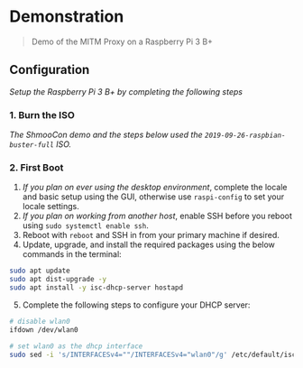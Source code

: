 # Demonstration

> Demo of the MITM Proxy on a Raspberry Pi 3 B+

## Configuration

*Setup the Raspberry Pi 3 B+ by completing the following steps*

### 1. Burn the ISO

*The ShmooCon demo and the steps below used the `2019-09-26-raspbian-buster-full` ISO.*

### 2. First Boot

1. *If you plan on ever using the desktop environment*, complete the locale and basic setup using the GUI, otherwise use `raspi-config` to set your locale settings.
2. *If you plan on working from another host*, enable SSH before you reboot using `sudo systemctl enable ssh`.
3. Reboot with `reboot` and SSH in from your primary machine if desired.
4. Update, upgrade, and install the required packages using the below commands in the terminal:

```bash
sudo apt update
sudo apt dist-upgrade -y
sudo apt install -y isc-dhcp-server hostapd
```

5. Complete the following steps to configure your DHCP server:

```bash
# disable wlan0
ifdown /dev/wlan0

# set wlan0 as the dhcp interface
sudo sed -i 's/INTERFACESv4=""/INTERFACESv4="wlan0"/g' /etc/default/isc-dhcp-server


```
